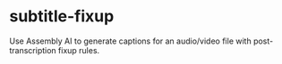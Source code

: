 # subtitle-fixup
Use Assembly AI to generate captions for an audio/video file with post-transcription fixup rules.
